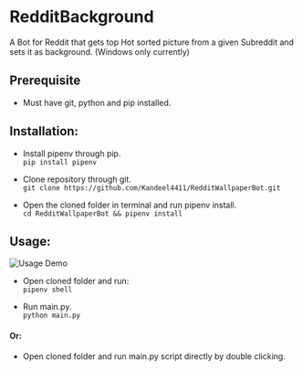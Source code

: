 # RedditBackground
A Bot for Reddit that gets top Hot sorted picture from a given Subreddit and sets it as background. (Windows only currently)

## Prerequisite
* Must have git, python and pip installed.

## Installation:
  * Install pipenv through pip. <br>
  `pip install pipenv`
  
  * Clone repository through git. <br>
  `git clone https://github.com/Kandeel4411/RedditWallpaperBot.git`
  
  * Open the cloned folder in terminal and run pipenv install. <br>
  ` cd RedditWallpaperBot && pipenv install `

## Usage:
  ![Usage Demo](https://media.giphy.com/media/Tk0hzmccJ2rLlbRZxT/giphy.gif)
  * Open cloned folder and run: <br>
  ` pipenv shell `
  
  * Run main.py. <br>
  ` python main.py `

  #### Or:

  * Open cloned folder and run main.py script directly by double clicking.
  
